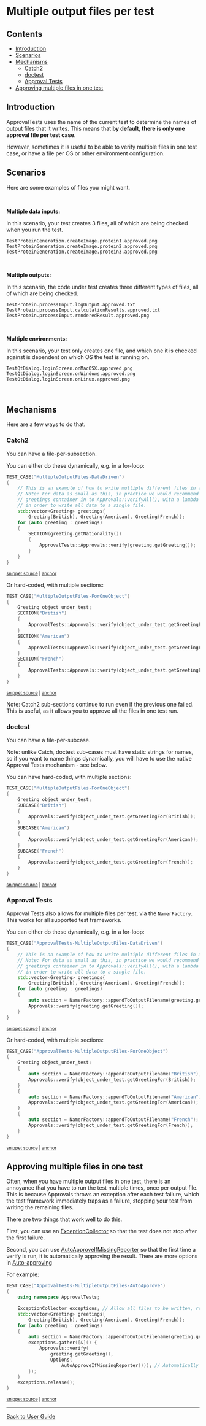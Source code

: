 <a id="top"></a>

# Multiple output files per test

<!-- toc -->
## Contents

  * [Introduction](#introduction)
  * [Scenarios](#scenarios)
  * [Mechanisms](#mechanisms)
    * [Catch2](#catch2)
    * [doctest](#doctest)
    * [Approval Tests](#approval-tests)
  * [Approving multiple files in one test](#approving-multiple-files-in-one-test)<!-- endToc -->

## Introduction

ApprovalTests uses the name of the current test to determine the names of output files that it writes. This means that **by default, there is only one approval file per test case**.

However, sometimes it is useful to be able to verify multiple files in one test case, or have a file per OS or other environment configuration.

## Scenarios

Here are some examples of files you might want.

&nbsp;

**Multiple data inputs:**

In this scenario, your test creates 3 files, all of which are being checked when you run the test.

```text
TestProteinGeneration.createImage.protein1.approved.png
TestProteinGeneration.createImage.protein2.approved.png
TestProteinGeneration.createImage.protein3.approved.png
```

&nbsp;

**Multiple outputs:**

In this scenario, the code under test creates three different types of files, all of which are being checked.

```text
TestProtein.processInput.logOutput.approved.txt
TestProtein.processInput.calculationResults.approved.txt
TestProtein.processInput.renderedResult.approved.png
```

&nbsp;

**Multiple environments:**

In this scenario, your test only creates one file, and which one it is checked against is dependent on which OS the test is running on.

```text
TestQtDialog.loginScreen.onMacOSX.approved.png
TestQtDialog.loginScreen.onWindows.approved.png
TestQtDialog.loginScreen.onLinux.approved.png
```

&nbsp;

## Mechanisms

Here are a few ways to do that.

### Catch2

You can have a file-per-subsection.

You can either do these dynamically, e.g. in a for-loop:

<!-- snippet: catch2_multiple_output_files_dynamic -->
<a id='snippet-catch2_multiple_output_files_dynamic'></a>
```cpp
TEST_CASE("MultipleOutputFiles-DataDriven")
{
    // This is an example of how to write multiple different files in a single test.
    // Note: For data as small as this, in practice we would recommend passing the
    // greetings container in to Approvals::verifyAll(), with a lambda to format the output,
    // in order to write all data to a single file.
    std::vector<Greeting> greetings{
        Greeting(British), Greeting(American), Greeting(French)};
    for (auto greeting : greetings)
    {
        SECTION(greeting.getNationality())
        {
            ApprovalTests::Approvals::verify(greeting.getGreeting());
        }
    }
}
```
<sup><a href='/tests/Catch2_Tests/docs/Catch2DocsSamples.cpp#L59-L76' title='Snippet source file'>snippet source</a> | <a href='#snippet-catch2_multiple_output_files_dynamic' title='Start of snippet'>anchor</a></sup>
<!-- endSnippet -->

Or hard-coded, with multiple sections:

<!-- snippet: catch2_multiple_output_files_hard_coded -->
<a id='snippet-catch2_multiple_output_files_hard_coded'></a>
```cpp
TEST_CASE("MultipleOutputFiles-ForOneObject")
{
    Greeting object_under_test;
    SECTION("British")
    {
        ApprovalTests::Approvals::verify(object_under_test.getGreetingFor(British));
    }
    SECTION("American")
    {
        ApprovalTests::Approvals::verify(object_under_test.getGreetingFor(American));
    }
    SECTION("French")
    {
        ApprovalTests::Approvals::verify(object_under_test.getGreetingFor(French));
    }
}
```
<sup><a href='/tests/Catch2_Tests/docs/Catch2DocsSamples.cpp#L78-L95' title='Snippet source file'>snippet source</a> | <a href='#snippet-catch2_multiple_output_files_hard_coded' title='Start of snippet'>anchor</a></sup>
<!-- endSnippet -->

Note: Catch2 sub-sections continue to run even if the previous one failed. This is useful, as it allows you to approve all the files in one test run.

### doctest

You can have a file-per-subcase.

Note: unlike Catch, doctest sub-cases must have static strings for names, so if you want to name things dynamically, you will have to use the native Approval Tests mechanism - see below.

You can have hard-coded, with multiple sections:

<!-- snippet: doctest_multiple_output_files_hard_coded -->
<a id='snippet-doctest_multiple_output_files_hard_coded'></a>
```cpp
TEST_CASE("MultipleOutputFiles-ForOneObject")
{
    Greeting object_under_test;
    SUBCASE("British")
    {
        Approvals::verify(object_under_test.getGreetingFor(British));
    }
    SUBCASE("American")
    {
        Approvals::verify(object_under_test.getGreetingFor(American));
    }
    SUBCASE("French")
    {
        Approvals::verify(object_under_test.getGreetingFor(French));
    }
}
```
<sup><a href='/tests/DocTest_Tests/docs/DocTestDocsSamples.cpp#L64-L81' title='Snippet source file'>snippet source</a> | <a href='#snippet-doctest_multiple_output_files_hard_coded' title='Start of snippet'>anchor</a></sup>
<!-- endSnippet -->

### Approval Tests

Approval Tests also allows for multiple files per test, via the `NamerFactory`. This works for all supported test frameworks.

You can either do these dynamically, e.g. in a for-loop:

<!-- snippet: approvals_multiple_output_files_dynamic -->
<a id='snippet-approvals_multiple_output_files_dynamic'></a>
```cpp
TEST_CASE("ApprovalTests-MultipleOutputFiles-DataDriven")
{
    // This is an example of how to write multiple different files in a single test.
    // Note: For data as small as this, in practice we would recommend passing the
    // greetings container in to Approvals::verifyAll(), with a lambda to format the output,
    // in order to write all data to a single file.
    std::vector<Greeting> greetings{
        Greeting(British), Greeting(American), Greeting(French)};
    for (auto greeting : greetings)
    {
        auto section = NamerFactory::appendToOutputFilename(greeting.getNationality());
        Approvals::verify(greeting.getGreeting());
    }
}
```
<sup><a href='/tests/DocTest_Tests/docs/DocTestDocsSamples.cpp#L83-L98' title='Snippet source file'>snippet source</a> | <a href='#snippet-approvals_multiple_output_files_dynamic' title='Start of snippet'>anchor</a></sup>
<!-- endSnippet -->

Or hard-coded, with multiple sections:

<!-- snippet: approvals_multiple_output_files_hard_coded -->
<a id='snippet-approvals_multiple_output_files_hard_coded'></a>
```cpp
TEST_CASE("ApprovalTests-MultipleOutputFiles-ForOneObject")
{
    Greeting object_under_test;
    {
        auto section = NamerFactory::appendToOutputFilename("British");
        Approvals::verify(object_under_test.getGreetingFor(British));
    }
    {
        auto section = NamerFactory::appendToOutputFilename("American");
        Approvals::verify(object_under_test.getGreetingFor(American));
    }
    {
        auto section = NamerFactory::appendToOutputFilename("French");
        Approvals::verify(object_under_test.getGreetingFor(French));
    }
}
```
<sup><a href='/tests/DocTest_Tests/docs/DocTestDocsSamples.cpp#L100-L117' title='Snippet source file'>snippet source</a> | <a href='#snippet-approvals_multiple_output_files_hard_coded' title='Start of snippet'>anchor</a></sup>
<!-- endSnippet -->

## Approving multiple files in one test

Often, when you have multiple output files in one test, there is an annoyance that you have to run the test multiple times, once per output file. This is because Approvals throws an exception after each test failure, which the test framework immediately traps as a failure,  stopping your test from writing the remaining files.

There are two things that work well to do this.

First, you can use an [ExceptionCollector](/doc/Utilities.md#exceptioncollector) so that the test does not stop after the first failure.

Second, you can use [AutoApproveIfMissingReporter](https://github.com/approvals/ApprovalTests.cpp/blob/master/ApprovalTests/reporters/AutoApproveIfMissingReporter.h) so that the first time a verify is run, it is automatically approving the result. There are more options in [Auto-approving](/doc/Reporters.md#auto-approving)

For example:

<!-- snippet: approvals_multiple_output_files_auto_approving -->
<a id='snippet-approvals_multiple_output_files_auto_approving'></a>
```cpp
TEST_CASE("ApprovalTests-MultipleOutputFiles-AutoApprove")
{
    using namespace ApprovalTests;

    ExceptionCollector exceptions; // Allow all files to be written, regardless of errors
    std::vector<Greeting> greetings{
        Greeting(British), Greeting(American), Greeting(French)};
    for (auto greeting : greetings)
    {
        auto section = NamerFactory::appendToOutputFilename(greeting.getNationality());
        exceptions.gather([&]() {
            Approvals::verify(
                greeting.getGreeting(),
                Options(
                    AutoApproveIfMissingReporter())); // Automatically approve first time
        });
    }
    exceptions.release();
}
```
<sup><a href='/tests/DocTest_Tests/docs/DocTestDocsSamples.cpp#L119-L139' title='Snippet source file'>snippet source</a> | <a href='#snippet-approvals_multiple_output_files_auto_approving' title='Start of snippet'>anchor</a></sup>
<!-- endSnippet -->

---

[Back to User Guide](/doc/README.md#top)
